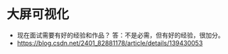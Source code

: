 # 大屏可视化

- 现在面试需要有好的经验和作品？
  答：不是必需，但有好的经验，很加分。
- https://blog.csdn.net/2401_82881178/article/details/139430053
